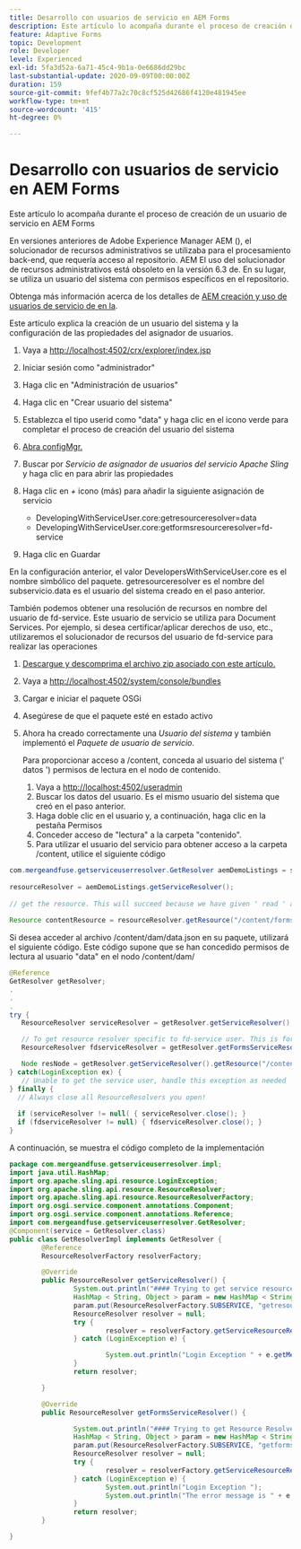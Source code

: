 ```yaml
---
title: Desarrollo con usuarios de servicio en AEM Forms
description: Este artículo lo acompaña durante el proceso de creación de un usuario de servicio en AEM Forms
feature: Adaptive Forms
topic: Development
role: Developer
level: Experienced
exl-id: 5fa3d52a-6a71-45c4-9b1a-0e6686dd29bc
last-substantial-update: 2020-09-09T00:00:00Z
duration: 159
source-git-commit: 9fef4b77a2c70c8cf525d42686f4120e481945ee
workflow-type: tm+mt
source-wordcount: '415'
ht-degree: 0%

---
```


# Desarrollo con usuarios de servicio en AEM Forms

Este artículo lo acompaña durante el proceso de creación de un usuario de servicio en AEM Forms

En versiones anteriores de Adobe Experience Manager AEM (), el solucionador de recursos administrativos se utilizaba para el procesamiento back-end, que requería acceso al repositorio. AEM El uso del solucionador de recursos administrativos está obsoleto en la versión 6.3 de. En su lugar, se utiliza un usuario del sistema con permisos específicos en el repositorio.

Obtenga más información acerca de los detalles de [AEM creación y uso de usuarios de servicio de en la](https://experienceleague.adobe.com/docs/experience-manager-learn/cloud-service/developing/advanced/service-users.html).

Este artículo explica la creación de un usuario del sistema y la configuración de las propiedades del asignador de usuarios.

1. Vaya a [http://localhost:4502/crx/explorer/index.jsp](http://localhost:4502/crx/explorer/index.jsp)
1. Iniciar sesión como &quot;administrador&quot;
1. Haga clic en &quot;Administración de usuarios&quot;
1. Haga clic en &quot;Crear usuario del sistema&quot;
1. Establezca el tipo userid como &quot;data&quot; y haga clic en el icono verde para completar el proceso de creación del usuario del sistema
1. [Abra configMgr.](http://localhost:4502/system/console/configMgr)
1. Buscar por _Servicio de asignador de usuarios del servicio Apache Sling_ y haga clic en para abrir las propiedades
1. Haga clic en *+* icono (más) para añadir la siguiente asignación de servicio

   * DevelopingWithServiceUser.core:getresourceresolver=data
   * DevelopingWithServiceUser.core:getformsresourceresolver=fd-service

1. Haga clic en Guardar

En la configuración anterior, el valor DevelopersWithServiceUser.core es el nombre simbólico del paquete. getresourceresolver es el nombre del subservicio.data es el usuario del sistema creado en el paso anterior.

También podemos obtener una resolución de recursos en nombre del usuario de fd-service. Este usuario de servicio se utiliza para Document Services. Por ejemplo, si desea certificar/aplicar derechos de uso, etc., utilizaremos el solucionador de recursos del usuario de fd-service para realizar las operaciones

1. [Descargue y descomprima el archivo zip asociado con este artículo.](assets/developingwithserviceuser.zip)
1. Vaya a [http://localhost:4502/system/console/bundles](http://localhost:4502/system/console/bundles)
1. Cargar e iniciar el paquete OSGi
1. Asegúrese de que el paquete esté en estado activo
1. Ahora ha creado correctamente una *Usuario del sistema* y también implementó el *Paquete de usuario de servicio*.

   Para proporcionar acceso a /content, conceda al usuario del sistema (&#39; datos &#39;) permisos de lectura en el nodo de contenido.

   1. Vaya a [http://localhost:4502/useradmin](http://localhost:4502/useradmin)
   1. Buscar los datos del usuario. Es el mismo usuario del sistema que creó en el paso anterior.
   1. Haga doble clic en el usuario y, a continuación, haga clic en la pestaña Permisos
   1. Conceder acceso de &quot;lectura&quot; a la carpeta &quot;contenido&quot;.
   1. Para utilizar el usuario del servicio para obtener acceso a la carpeta /content, utilice el siguiente código



```java
com.mergeandfuse.getserviceuserresolver.GetResolver aemDemoListings = sling.getService(com.mergeandfuse.getserviceuserresolver.GetResolver.class);
   
resourceResolver = aemDemoListings.getServiceResolver();
   
// get the resource. This will succeed because we have given ' read ' access to the content node
   
Resource contentResource = resourceResolver.getResource("/content/forms/af/sandbox/abc.pdf");
```

Si desea acceder al archivo /content/dam/data.json en su paquete, utilizará el siguiente código. Este código supone que se han concedido permisos de lectura al usuario &quot;data&quot; en el nodo /content/dam/

```java
@Reference
GetResolver getResolver;
.
.
.
try {
   ResourceResolver serviceResolver = getResolver.getServiceResolver();

   // To get resource resolver specific to fd-service user. This is for Document Services
   ResourceResolver fdserviceResolver = getResolver.getFormsServiceResolver();

   Node resNode = getResolver.getServiceResolver().getResource("/content/dam/data.json").adaptTo(Node.class);
} catch(LoginException ex) {
   // Unable to get the service user, handle this exception as needed
} finally {
  // Always close all ResourceResolvers you open!
  
  if (serviceResolver != null( { serviceResolver.close(); }
  if (fdserviceResolver != null) { fdserviceResolver.close(); }
}
```

A continuación, se muestra el código completo de la implementación

```java
package com.mergeandfuse.getserviceuserresolver.impl;
import java.util.HashMap;
import org.apache.sling.api.resource.LoginException;
import org.apache.sling.api.resource.ResourceResolver;
import org.apache.sling.api.resource.ResourceResolverFactory;
import org.osgi.service.component.annotations.Component;
import org.osgi.service.component.annotations.Reference;
import com.mergeandfuse.getserviceuserresolver.GetResolver;
@Component(service = GetResolver.class)
public class GetResolverImpl implements GetResolver {
        @Reference
        ResourceResolverFactory resolverFactory;

        @Override
        public ResourceResolver getServiceResolver() {
                System.out.println("#### Trying to get service resource resolver ....  in my bundle");
                HashMap < String, Object > param = new HashMap < String, Object > ();
                param.put(ResourceResolverFactory.SUBSERVICE, "getresourceresolver");
                ResourceResolver resolver = null;
                try {
                        resolver = resolverFactory.getServiceResourceResolver(param);
                } catch (LoginException e) {

                        System.out.println("Login Exception " + e.getMessage());
                }
                return resolver;

        }

        @Override
        public ResourceResolver getFormsServiceResolver() {

                System.out.println("#### Trying to get Resource Resolver for forms ....  in my bundle");
                HashMap < String, Object > param = new HashMap < String, Object > ();
                param.put(ResourceResolverFactory.SUBSERVICE, "getformsresourceresolver");
                ResourceResolver resolver = null;
                try {
                        resolver = resolverFactory.getServiceResourceResolver(param);
                } catch (LoginException e) {
                        System.out.println("Login Exception ");
                        System.out.println("The error message is " + e.getMessage());
                }
                return resolver;
        }

}
```
